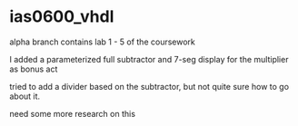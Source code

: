 # ias0600_vhdl
alpha branch contains lab 1 - 5 of the coursework
<p>I added a parameterized full subtractor and 7-seg display for the multiplier as bonus act
<p>tried to add a divider based on the subtractor, but not quite sure how to go about it.
<p>need some more research on this
